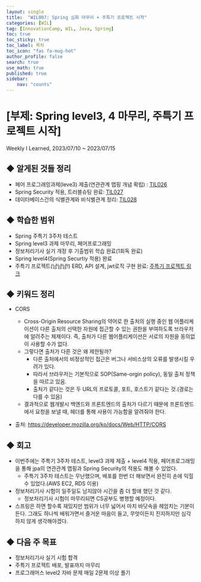```yaml
---
layout: single
title:  "WIL007: Spring 심화 마무리 + 주특기 프로젝트 시작"
categories: [WIL]
tag: [InnovationCamp, WIL, Java, Spring] 
toc: true
toc_sticky: true
toc_label: 목차
toc_icon: "fas fa-mug-hot"
author_profile: false
search: true
use_math: true
published: true
sidebar:
    nav: "counts"
---
```


# [부제: Spring level3, 4 마무리, 주특기 프로젝트 시작]
Weekly I Learned, 2023/07/10 ~ 2023/07/15

## ◆ 알게된 것들 정리
- 페어 프로그래밍과제(leve3) 제출(연관관계 맵핑 개념 확립) : [TIL026](https://yihwanryu.github.io/til/TIL026/)
- Spring Security 적용, 트러블슈팅 완료: [TIL027](https://yihwanryu.github.io/til/TIL027/)
- 데이터베이스간의 식별관계와 비식별관계 정리: [TIL028](https://yihwanryu.github.io/til/TIL028/)

## ◆ 학습한 범위
- Spring 주특기 3주차 테스트
- Spring level3 과제 마무리, 페어프로그래밍
- 정보처리기사 실기 개정 후 기출범위 학습 완료(1회독 완료)
- Spring level4(Spring Securtiy 적용) 완료
- 주특기 프로젝트(냠냠냠!) ERD, API 설계, jwt로직 구현 완료: [주특기 프로젝트 링크](https://natural-breadfruit-570.notion.site/13-23829a004ae0452987d2d8fa4e1c08d6?pvs=4)

## ◆ 키워드 정리
- CORS
  - Cross-Origin Resource Sharing의 약어로 한 출처의 실행 중인 웹 어플리케이션이 다른 출처의 선택한 자원에 접근할 수 있는 권한을 부여하도록 브라우저에 알려주는 체제이다. 즉, 출처가 다른 웹어플리케이션은 서로의 자원을 동의없이 사용할 수가 없다.
  - 그렇다면 출처가 다른 것은 왜 제한될까?
    - 다른 출처에서의 비정상적인 접근은 버그나 서비스상의 오류를 발생시킬 우려가 있다.
    - 따라서 브라우저는 기본적으로 SOP(Same-orgin policy), 동일 출처 정책을 따르고 있음.
    - 출처가 같다는 것은 두 URL의 프로토콜, 포트, 호스트가 같다는 것.(경로는 다를 수 있음)
  - 결과적으로 웹개발시 백엔드와 프론트엔드의 출처가 다르기 때문에 프론트엔드에서 요청을 보낼 때, 헤더를 통해 사용이 가능함을 알려줘야 한다.
  
- 출처: https://developer.mozilla.org/ko/docs/Web/HTTP/CORS

## ◆ 회고
- 이번주에는 주특기 3주차 테스트, level3 과제 제출 + level4 적용, 페어프로그래밍을 통해 jpa의 연관관계 맵핑과 Spring Security의 적용도 해볼 수 있었다. 
  - 주특기 3주차 테스트는 무난했으며, 배포를 한번 더 해보면서 완전히 손에 익힐 수 있었다.(AWS EC2, RDS 이용) 
- 정보처리기사 시험이 일주일도 남지않아 시간을 좀 더 할애 했던 것 같다.
  - 정보처리기사 시험이 마무리되면 CS공부도 병행할 예정이다.
- 스프링은 하면 할수록 재밌지만 범위가 너무 넓어서 마치 바닷속을 헤엄치는 기분이 든다. 그래도 하나씩 배워가면서 즐거운 마음이 들고, 무엇이든지 진지하지만 심각하지 않게 생각해야겠다. 

## ◆ 다음 주 목표
- 정보처리기사 실기 시험 합격
- 주특기 프로젝트 배포, 발표까지 마무리
- 프로그래머스 level2 자바 문제 매일 2문제 이상 풀기
